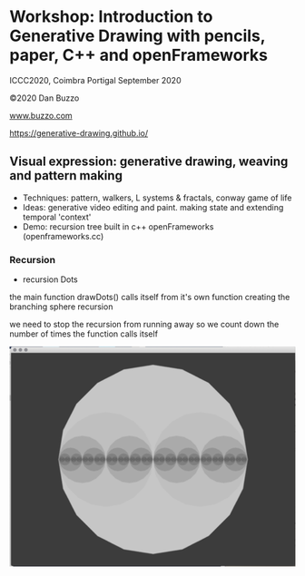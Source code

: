 # Workshop: Introduction to Generative Drawing with pencils, paper, C++ and openFrameworks
ICCC2020, Coimbra Portigal September 2020
 
 ©2020 Dan Buzzo
 
 www.buzzo.com
 
 https://generative-drawing.github.io/


## Visual expression: generative drawing, weaving and pattern making

* Techniques: pattern, walkers, L systems & fractals, conway game of life
* Ideas: generative video editing and paint. making state and extending temporal 'context'
* Demo: recursion tree built in c++ openFrameworks (openframeworks.cc)

### Recursion

* recursion Dots

the main function drawDots() calls itself from it's own function creating the branching sphere recursion

we need to stop the recursion from running away so we count down the number of times the function calls itself

![screenshot](screenshot-recursionDots.png)
